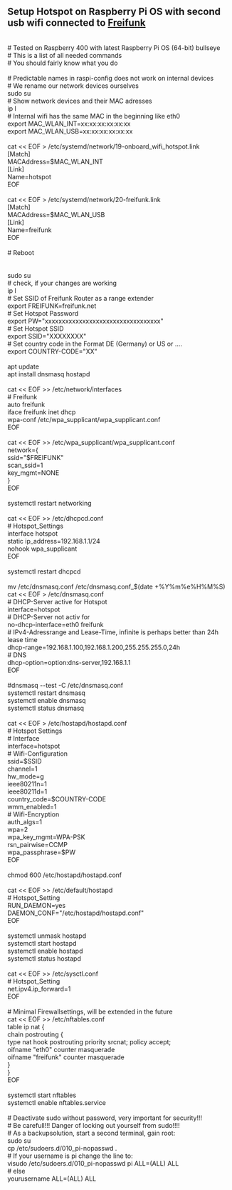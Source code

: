 ## Setup Hotspot on Raspberry Pi OS with second usb wifi connected to <a href="https://de.wikipedia.org/wiki/Freifunk" title="Freifunk">Freifunk</a><br>
<br>
# Tested on Raspberry 400 with latest Raspberry Pi OS (64-bit) bullseye<br>
# This is a list of all needed commands<br>
# You should fairly know what you do<br>
<br>
# Predictable names in raspi-config does not work on internal devices <br>
# We rename our network devices ourselves<br>
sudo su <br>
# Show network devices and their MAC adresses<br>
ip l <br>
# Internal wifi has the same MAC in the beginning like eth0 <br>
export MAC_WLAN_INT=xx:xx:xx:xx:xx:xx <br>
export MAC_WLAN_USB=xx:xx:xx:xx:xx:xx <br> 
<br>
cat << EOF > /etc/systemd/network/19-onboard_wifi_hotspot.link<br>
[Match]<br>
MACAddress=$MAC_WLAN_INT<br>
[Link]<br>
Name=hotspot<br>
EOF<br>
<br>
cat << EOF > /etc/systemd/network/20-freifunk.link<br>
[Match]<br>
MACAddress=$MAC_WLAN_USB <br>
[Link]<br>
Name=freifunk<br>
EOF<br>
<br>
# Reboot<br>
<br>
<br>
sudo su<br>
# check, if your changes are working  <br>
ip l <br>
# Set SSID of Freifunk Router as a range extender<br>
export FREIFUNK=freifunk.net <br>
# Set Hotspot Password <br>
export PW="xxxxxxxxxxxxxxxxxxxxxxxxxxxxxxxxxx" 	<br>
# Set  Hotspot SSID <br>
export SSID="XXXXXXXX" <br>
# Set country code in the Format DE (Germany) or US or .... <br>
export COUNTRY-CODE="XX"  <br>
<br>
apt update<br>
apt install dnsmasq hostapd<br>
<br>
cat << EOF >> /etc/network/interfaces<br>
# Freifunk<br>
auto freifunk<br>
iface freifunk inet dhcp<br>
        wpa-conf /etc/wpa_supplicant/wpa_supplicant.conf<br>
EOF<br>
<br>
cat << EOF >> /etc/wpa_supplicant/wpa_supplicant.conf<br>
network={<br>
        ssid="$FREIFUNK"<br>
        scan_ssid=1<br>
        key_mgmt=NONE<br>
        }<br>
EOF<br>
<br>
systemctl restart networking<br>
<br>
cat << EOF >> /etc/dhcpcd.conf<br>
# Hotspot_Settings<br>
interface hotspot<br>
static ip_address=192.168.1.1/24<br>
nohook wpa_supplicant<br>
EOF<br>
<br>
systemctl restart dhcpcd<br>
<br>
mv /etc/dnsmasq.conf /etc/dnsmasq.conf_$(date +%Y%m%e%H%M%S)<br>
cat << EOF > /etc/dnsmasq.conf<br>
# DHCP-Server active for Hotspot<br>
interface=hotspot<br>
# DHCP-Server not activ for<br>
no-dhcp-interface=eth0 freifunk<br>
# IPv4-Adressrange and Lease-Time, infinite is perhaps better than 24h lease time<br>
dhcp-range=192.168.1.100,192.168.1.200,255.255.255.0,24h<br>
# DNS<br>
dhcp-option=option:dns-server,192.168.1.1<br>
EOF<br>
<br>
#dnsmasq --test -C /etc/dnsmasq.conf<br>
systemctl restart dnsmasq<br>
systemctl enable dnsmasq<br>
systemctl status dnsmasq<br>
<br>
cat << EOF > /etc/hostapd/hostapd.conf<br>
# Hotspot Settings<br>
# Interface<br>
interface=hotspot<br>
# Wifi-Configuration<br>
ssid=$SSID<br>
channel=1<br>
hw_mode=g<br>
ieee80211n=1<br>
ieee80211d=1<br>
country_code=$COUNTRY-CODE<br>
wmm_enabled=1<br>
# Wifi-Encryption<br>
auth_algs=1<br>
wpa=2<br>
wpa_key_mgmt=WPA-PSK<br>
rsn_pairwise=CCMP<br>
wpa_passphrase=$PW<br>
EOF<br>
<br>
chmod 600 /etc/hostapd/hostapd.conf<br>
<br>
cat << EOF >> /etc/default/hostapd<br>
# Hotspot_Setting<br>
RUN_DAEMON=yes<br>
DAEMON_CONF="/etc/hostapd/hostapd.conf"<br>
EOF<br>
<br>
systemctl unmask hostapd<br>
systemctl start hostapd<br>
systemctl enable hostapd<br>
systemctl status hostapd<br>
<br>
cat << EOF >> /etc/sysctl.conf<br>
# Hotspot_Setting<br>
net.ipv4.ip_forward=1<br>
EOF<br>
<br>
# Minimal Firewallsettings, will be extended in the future<br>
cat << EOF >> /etc/nftables.conf<br>
table ip nat {<br>
	chain postrouting {<br>
		type nat hook postrouting priority srcnat; policy accept;<br>
		oifname "eth0" counter masquerade<br>
		oifname "freifunk" counter masquerade<br>
	}<br>
}<br>
EOF<br>
<br>
systemctl start nftables<br>
systemctl enable nftables.service<br>
<br>
# Deactivate sudo without password, very important for security!!!<br>
# Be carefull!!! Danger of locking out yourself from sudo!!!!<br>
# As a backupsolution, start a second terminal, gain root: <br>
sudo su<br>
cp /etc/sudoers.d/010_pi-nopasswd .<br>
# If your username is pi change the line to: <br>
visudo /etc/sudoers.d/010_pi-nopasswd 
pi ALL=(ALL) ALL<br>
# else<br>
yourusername ALL=(ALL) ALL<br>
